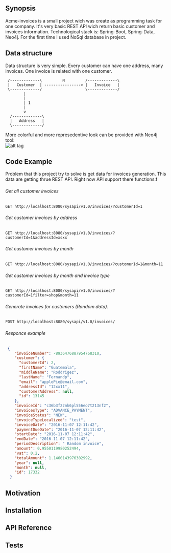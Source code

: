 ## Synopsis

Acme-invoices is a small project wich was create as programming task for one company. It's very basic REST API wich return basic customer and invoices information.
Technological stack is: Spring-Boot, Spring-Data, Neo4j.
For the first time I used NoSql database in project.

## Data structure

Data structure is very simple. Every customer can have one address, many invoices.
One invoice is related with one customer.
```
 /-------------\         N         /-------------\ 
 |   Customer  | ----------------> |   Invoice   |
 \-------------/                   \-------------/
        |
        |
        | 1
        |
        v
  /-------------\   
  |   Address   |
  \-------------/
 ```
  
  More colorful and more represedentive look can be provided with Neo4j tool: <br/>
  ![alt tag](http://imgur.com/a/FgZdC.png)

## Code Example

Problem that this project try to solve is get data for invoices generation. This data are getting thrue REST API. Right now API support there functions:f

###### Get all customer invoices
```ffffff
GET http://localhost:8080/sysapi/v1.0/invoices/?customerId=1
```
###### Get customer invoices by address
```
GET http://localhost:8080/sysapi/v1.0/invoices/?customerId=1&addressId=xsxx
```
###### Get customer invoices by month
```
GET http://localhost:8080/sysapi/v1.0/invoices/?customerId=1&month=11
```
###### Get customer invoices by month and invoice type
```
GET http://localhost:8080/sysapi/v1.0/invoices/?customerId=1filter=shop&month=11
```
###### Generate invoices for customers (Random data). 
```
POST http://localhost:8080/sysapi/v1.0/invoices/
```

###### Responce example
```json
 {
    "invoiceNumber": -8936476887954768310,
    "customer": {
      "customerId": 2,
      "firstName": "Guatemala",
      "middleName": "Roddrigez",
      "lastName": "Fernandp",
      "email": "applePie@email.com",
      "addressId": "12xx11",
      "customerAddress": null,
      "id": 13145
    },
    "invoiceId": "c36b3f22nk6pl556eo7t213nf2",
    "invoicesType": "ADVANCE_PAYMENT",
    "invoiceStatus": "NEW",
    "invoiceTypeLocalized": "test",
    "invoiceDate": "2016-11-07 12:11:42",
    "paymentDueDate": "2016-11-07 12:11:42",
    "startDate": "2016-11-07 12:11:42",
    "endDate": "2016-11-07 12:11:42",
    "periodDescription": " Random invoice",
    "amount": 0.9550119980252494,
    "vat": 0.2,
    "totalAmount": 1.1460143976302992,
    "year": null,
    "month": null,
    "id": 17332
  }
```

## Motivation


## Installation


## API Reference


## Tests

